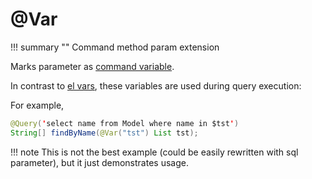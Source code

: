 # @Var

!!! summary ""
    Command method param extension

Marks parameter as [command variable](https://orientdb.com/docs/3.0.x/sql/SQL-Query.html#let-block).

In contrast to [el vars](elvar.md), these variables are used during query execution:

For example,

```java
@Query('select name from Model where name in $tst')
String[] findByName(@Var("tst") List tst);
```

!!! note
    This is not the best example (could be easily rewritten with sql parameter), but it just demonstrates usage.
